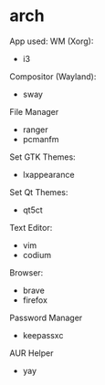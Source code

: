# arch
App used:
WM (Xorg):
  - i3

Compositor (Wayland):
  - sway

File Manager
  - ranger
  - pcmanfm

Set GTK Themes:
  - lxappearance

Set Qt Themes:
  - qt5ct

Text Editor:
  - vim
  - codium

Browser:
  - brave
  - firefox

Password Manager
  - keepassxc

AUR Helper
  - yay


